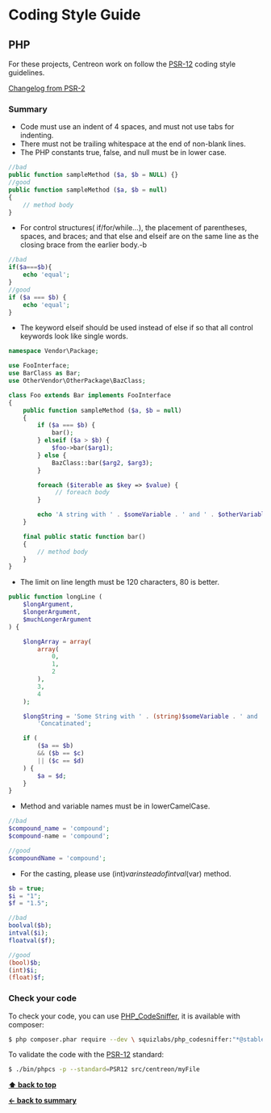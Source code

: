 # Coding Style Guide

## PHP

For these projects, Centreon work on follow the [PSR-12](https://www.php-fig.org/psr/psr-12/) coding style guidelines.

[Changelog from PSR-2](https://github.com/php-fig/fig-standards/blob/master/accepted/PSR-12-extended-coding-style-guide-meta.md#5-changelog-from-psr-2)

### Summary

* Code must use an indent of 4 spaces, and must not use tabs for indenting.
* There must not be trailing whitespace at the end of non-blank lines.
* The PHP constants true, false, and null must be in lower case.
```php
//bad
public function sampleMethod ($a, $b = NULL) {}
//good
public function sampleMethod ($a, $b = null)
{
    // method body
}
```
* For control structures( if/for/while…), the placement of parentheses, spaces, and braces; and that else and elseif are on the same line as the closing brace from the earlier body.-b
```php
//bad
if($a===$b){
    echo 'equal';
}
//good
if ($a === $b) {
    echo 'equal';
}
```
* The keyword elseif should be used instead of else if so that all control keywords look like single words.

```php
namespace Vendor\Package;

use FooInterface;
use BarClass as Bar;
use OtherVendor\OtherPackage\BazClass;

class Foo extends Bar implements FooInterface
{
    public function sampleMethod ($a, $b = null)
    {
        if ($a === $b) {
            bar();
        } elseif ($a > $b) {
            $foo->bar($arg1);
        } else {
            BazClass::bar($arg2, $arg3);
        }

        foreach ($iterable as $key => $value) {
             // foreach body
        }

        echo 'A string with ' . $someVariable . ' and ' . $otherVariable;
    }

    final public static function bar()
    {
        // method body
    }
}

```
* The limit on line length must be 120 characters, 80 is better.
```php
public function longLine (
    $longArgument,
    $longerArgument,
    $muchLongerArgument
) {

    $longArray = array(
        array(
            0,
            1,
            2
        ),
        3,
        4
    );

    $longString = 'Some String with ' . (string)$someVariable . ' and ' .
        'Concatinated';

    if (
        ($a == $b)
        && ($b == $c)
        || ($c == $d)
    ) {
        $a = $d;
    }
}
```
* Method and variable names must be in lowerCamelCase.

```php
//bad
$compound_name = 'compound';
$compound-name = 'compound';

//good
$compoundName = 'compound';
```
* For the casting, please use (int)$var instead of intval($var) method.

```php
$b = true;
$i = "1";
$f = "1.5";

//bad
boolval($b);
intval($i);
floatval($f);

//good
(bool)$b;
(int)$i;
(float)$f;
```
### Check your code

To check your code, you can use [PHP_CodeSniffer](https://github.com/squizlabs/PHP_CodeSniffer), it is available with composer:
```bash
$ php composer.phar require --dev \ squizlabs/php_codesniffer:"*@stable"
```
To validate the code with the [PSR-12](http://www.php-fig.org/psr/psr-12/) standard:
```bash
$ ./bin/phpcs -p --standard=PSR12 src/centreon/myFile
```

**[⬆ back to top](#coding-style-guide)**

**[← back to summary](https://github.com/centreon/centreon)**

